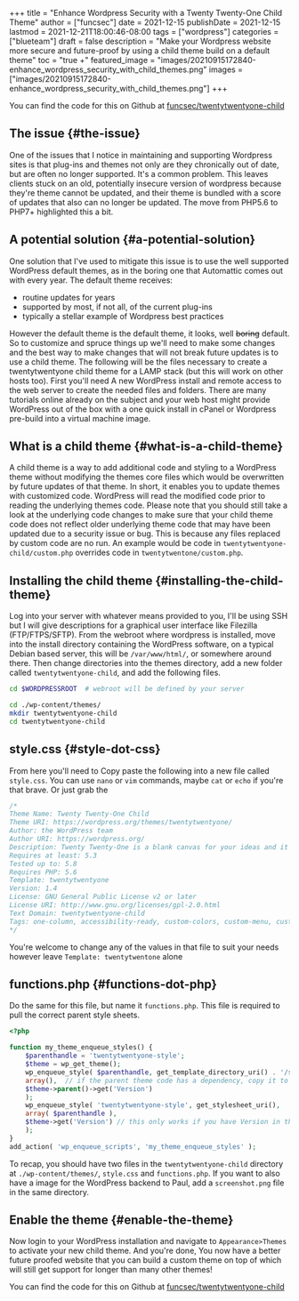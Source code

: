 +++
title = "Enhance Wordpress Security with a Twenty Twenty-One Child Theme"
author = ["funcsec"]
date = 2021-12-15
publishDate = 2021-12-15
lastmod = 2021-12-21T18:00:46-08:00
tags = ["wordpress"]
categories = ["blueteam"]
draft = false
description = "Make your Wordpress website more secure and future-proof by using a child theme build on a default theme"
toc = "true +"
featured_image = "images/20210915172840-enhance_wordpress_security_with_child_themes.png"
images = ["images/20210915172840-enhance_wordpress_security_with_child_themes.png"]
+++

You can find the code for this on Github at [funcsec/twentytwentyone-child](https://github.com/funcsec/twentytwentyone-child)


## The issue {#the-issue}

One of the issues that I notice in maintaining and supporting Wordpress sites is that plug-ins and themes not only are they chronically out of date, but are often no longer supported.
It's a common problem.
This leaves clients stuck on an old, potentially insecure version of wordpress because they're theme cannot be updated, and their theme is bundled with a score of updates that also can no longer be updated.
The move from PHP5.6 to PHP7+ highlighted this a bit.


## A potential solution {#a-potential-solution}

One solution that I've used to mitigate this issue is to use the well supported WordPress default themes, as in the boring one that Automattic comes out with every year.
The default theme receives:

-   routine updates for years
-   supported by most, if not all, of the current plug-ins
-   typically a stellar example of Wordpress best practices

However the default theme is the default theme, it looks, well ~~boring~~ default.
So to customize and spruce things up we'll need to make some changes and the best way to make changes that will not break future updates is to use a child theme.
The following will be the files necessary to create a twentytwentyone child theme for a LAMP stack (but this will work on other hosts too).
First you'll need A new WordPress install and remote access to the web server to create the needed files and folders.
There are many tutorials online already on the subject and your web host might provide WordPress out of the box with a one quick install in cPanel or Wordpress pre-build into a virtual machine image.


## What is a child theme {#what-is-a-child-theme}

A child theme is a way to add additional code and styling to a WordPress theme without modifying the themes core files which would be overwritten by future updates of that theme.
In short, it enables you to update themes with customized code.
WordPress will read the modified code prior to reading the underlying themes code.
Please note that you should still take a look at the underlying code changes to make sure that your child theme code does not reflect older underlying theme code that may have been updated due to a security issue or bug.
This is because any files replaced by custom code are no run.
An example would be code in `twentytwentyone-child/custom.php` overrides code in `twentytwentone/custom.php`.


## Installing the child theme {#installing-the-child-theme}

Log into your server with whatever means provided to you, I'll be using SSH but I will give descriptions for a graphical user interface like Filezilla (FTP/FTPS/SFTP).
From the webroot where wordpress is installed, move into the install directory containing the WordPress software, on a typical Debian based server, this will be `/var/www/html/`, or somewhere around there.
Then change directories into the themes directory, add a new folder called `twentytwentyone-child`, and add the following files.

```bash
cd $WORDPRESSROOT  # webroot will be defined by your server

cd ./wp-content/themes/
mkdir twentytwentyone-child
cd twentytwentyone-child
```


## style.css {#style-dot-css}

From here you'll need to Copy paste the following into a new file called `style.css`. You can use `nano` or `vim` commands, maybe `cat` or `echo` if you're that brave. Or just grab the

```css
/*
Theme Name: Twenty Twenty-One Child
Theme URI: https://wordpress.org/themes/twentytwentyone/
Author: the WordPress team
Author URI: https://wordpress.org/
Description: Twenty Twenty-One is a blank canvas for your ideas and it makes the block editor your best brush. With new block patterns, which allow you to create a beautiful layout in a matter of seconds, this theme’s soft colors and eye-catching — yet timeless — design will let your work shine. Take it for a spin! See how Twenty Twenty-One elevates your portfolio, business website, or personal blog.
Requires at least: 5.3
Tested up to: 5.8
Requires PHP: 5.6
Template: twentytwentyone
Version: 1.4
License: GNU General Public License v2 or later
License URI: http://www.gnu.org/licenses/gpl-2.0.html
Text Domain: twentytwentyone-child
Tags: one-column, accessibility-ready, custom-colors, custom-menu, custom-logo, editor-style, featured-images, footer-widgets, block-patterns, rtl-language-support, sticky-post, threaded-comments, translation-ready
*/
```

You're welcome to change any of the values in that file to suit your needs however leave `Template: twentytwentone` alone


## functions.php {#functions-dot-php}

Do the same for this file, but name it `functions.php`.
This file is required to pull the correct parent style sheets.

```php
<?php

function my_theme_enqueue_styles() {
    $parenthandle = 'twentytwentyone-style';
    $theme = wp_get_theme();
    wp_enqueue_style( $parenthandle, get_template_directory_uri() . '/style.css',
	array(),  // if the parent theme code has a dependency, copy it to here
	$theme->parent()->get('Version')
    );
    wp_enqueue_style( 'twentytwentyone-style', get_stylesheet_uri(),
	array( $parenthandle ),
	$theme->get('Version') // this only works if you have Version in the style header
    );
}
add_action( 'wp_enqueue_scripts', 'my_theme_enqueue_styles' );

```

To recap, you should have two files in the `twentytwentyone-child` directory at `./wp-content/themes/`, `style.css` and `functions.php`. If you want to also have a image for the WordPress backend to Paul, add a `screenshot.png` file in the same directory.


## Enable the theme {#enable-the-theme}

Now login to your WordPress installation and navigate to `Appearance>Themes` to activate your new child theme.
And you're done, You now have a better future proofed website that you can build a custom theme on top of which will still get support for longer than many other themes!

You can find the code for this on Github at [funcsec/twentytwentyone-child](https://github.com/funcsec/twentytwentyone-child)